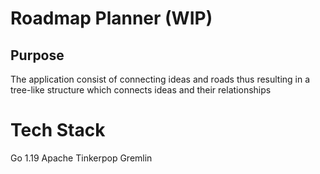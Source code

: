 # Roadmap Planner (WIP)

## Purpose
The application consist of connecting ideas and roads
thus resulting in a tree-like structure which connects ideas and their relationships   

# Tech Stack

Go 1.19
Apache Tinkerpop Gremlin

